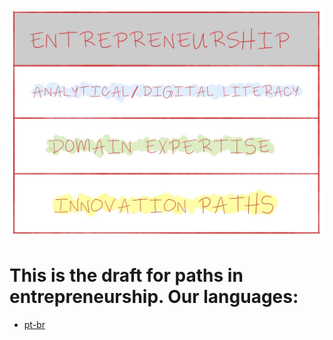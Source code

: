 ![Entrepreneurship nowadays](/book/img/entrepreneurship-today.JPG?raw=true "Empreendedorismo atualmente")

# This is the draft for paths in entrepreneurship. Our languages:
  - [pt-br](/book/pt-br/)
